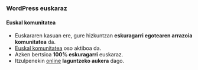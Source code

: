 ### WordPress euskaraz
#### Euskal komunitatea

- Euskararen kasuan ere, gure hizkuntzan **eskuragarri egotearen arrazoia komunitatea** da.
- [Euskal komunitatea](https://make.wordpress.org/polyglots/teams/?locale=eu) oso aktiboa da.
- Azken bertsioa **100% eskuragarri** euskaraz.
- Itzulpenekin [online](https://translate.wordpress.org/projects/wp/dev/eu/default) **laguntzeko aukera** dago. 
